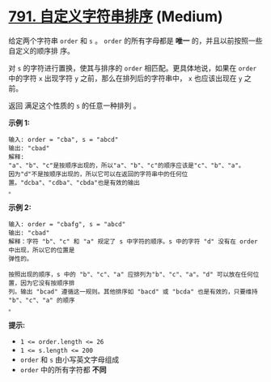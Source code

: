 # [791. 自定义字符串排序][link] (Medium)

[link]: https://leetcode.cn/problems/custom-sort-string/

给定两个字符串 `order` 和 `s` 。 `order` 的所有字母都是 **唯一** 的，并且以前按照一些自定义的顺序排
序。

对 `s` 的字符进行置换，使其与排序的 `order` 相匹配。更具体地说，如果在 `order` 中的字符 `x` 出现字符
`y` 之前，那么在排列后的字符串中， `x` 也应该出现在 `y` 之前。

返回 满足这个性质的 `s` 的任意一种排列 。

**示例 1:**

```
输入: order = "cba", s = "abcd"
输出: "cbad"
解释:
"a"、"b"、"c"是按顺序出现的，所以"a"、"b"、"c"的顺序应该是"c"、"b"、"a"。
因为"d"不是按顺序出现的，所以它可以在返回的字符串中的任何位置。"dcba"、"cdba"、"cbda"也是有效的输出
。
```

**示例 2:**

```
输入: order = "cbafg", s = "abcd"
输出: "cbad"
解释：字符 "b"、"c" 和 "a" 规定了 s 中字符的顺序。s 中的字符 "d" 没有在 order 中出现，所以它的位置是
弹性的。

按照出现的顺序，s 中的 "b"、"c"、"a" 应排列为"b"、"c"、"a"。"d" 可以放在任何位置，因为它没有按顺序排
列。输出 "bcad" 遵循这一规则。其他排序如 "bacd" 或 "bcda" 也是有效的，只要维持 "b"、"c"、"a" 的顺序
。
```

**提示:**

- `1 <= order.length <= 26`
- `1 <= s.length <= 200`
- `order` 和 `s` 由小写英文字母组成
- `order` 中的所有字符都 **不同**
